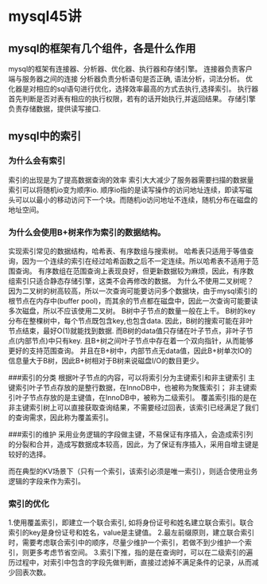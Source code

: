 # mysql45讲
## mysql的框架有几个组件，各是什么作用
mysql的框架有连接器、分析器、优化器、执行器和存储引擎。
连接器负责客户端与服务器之间的连接
分析器负责分析语句是否正确, 语法分析，词法分析。
优化器是对相应的sql语句进行优化，选择效率最高的方式去执行,选择索引。
执行器首先判断是否对表有相应的执行权限，若有的话开始执行,并返回结果。
存储引擎负责存储数据，提供读写接口.

## mysql中的索引
### 为什么会有索引
索引的出现是为了提高数据查询的效率
索引大大减少了服务器需要扫描的数据量
索引可以将随机io变为顺序io.
顺序io指的是读写操作的访问地址连续，即读写磁头可以以最小的移动访问下一个块。而随机io访问地址不连续，随机分布在磁盘的地址空间。
### 为什么会使用B+树来作为索引的数据结构。
实现索引常见的数据结构，哈希表、有序数组与搜索树。
哈希表只适用于等值查询，因为一个连续的索引在经过哈希函数之后不一定连续。所以哈希表不适用于范围查询。
有序数组在范围查询上表现良好，但更新数据较为麻烦，因此，有序数组索引只适合静态存储引擎，这类不会再修改的数据。
为什么不使用二叉树呢？因为二叉树的树高较高，所以一次查询可能要访问多个数据块，由于mysql索引的根节点在内存中(buffer pool)，而其余的节点都在磁盘中，因此一次查询可能要读多次磁盘，所以不应该使用二叉树。
B树中子节点的数量一般在上千。
B树的key分布在整棵树中，每个节点既包含key,也包含data.
因此，B树的搜索可能在非叶节点结束，最好O(1)就能找到数据.
而B树的data值只存储在叶子节点，非叶子节点(内部节点)中只有key.
且B+树之间叶子节点中存在着一个双向指针，从而能够更好的支持范围查询。
并且在B+树中，内部节点无data值，因此B+树单次IO的信息量大于B树，因此B+树相对于B树来说磁盘I/O的数目更少。

###索引的分类
根据叶子节点的内容，可以将索引分为主键索引和非主键索引
主键索引叶子节点存放的是整行数据，在InnoDB中，也被称为聚簇索引；
非主键索引叶子节点存放的是主键值，在InnoDB中，被称为二级索引。
覆盖索引指的是在非主键索引树上可以直接获取查询结果，不需要经过回表，该索引已经满足了我们的查询需求，因此称为覆盖索引。

###索引的维护
采用业务逻辑的字段做主键，不易保证有序插入，会造成索引列的分裂和合并，造成写数据成本较高，因此，为了保证有序插入，采用自增主键是较好的选择。 

而在典型的KV场景下（只有一个索引，该索引必须是唯一索引），则适合使用业务逻辑的字段来作为索引。

### 索引的优化
1.使用覆盖索引，即建立一个联合索引, 如将身份证号和姓名建立联合索引。联合索引的key是身份证号和姓名，value是主键值。
2.最左前缀原则，建立联合索引时，需要考虑联合索引中的顺序，尽量少维护一个索引，若做不到少维护一个索引，则更多考虑节省空间。
3.索引下推，指的是在查询时，可以在二级索引的遍历过程中，对索引中包含的字段先做判断，直接过滤掉不满足条件的记录，从而减少回表次数。
